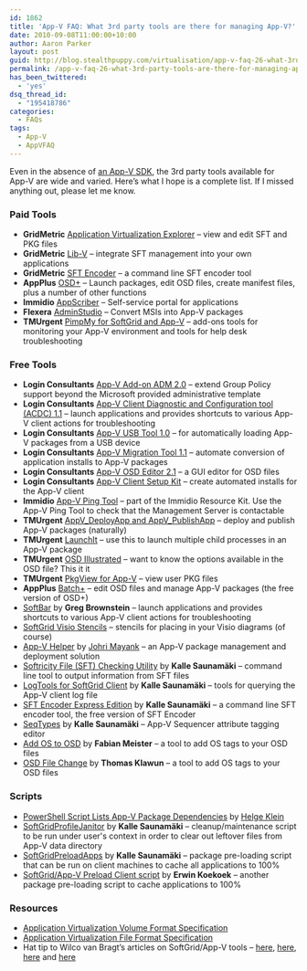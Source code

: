```yaml
---
id: 1862
title: 'App-V FAQ: What 3rd party tools are there for managing App-V?'
date: 2010-09-08T11:00:00+10:00
author: Aaron Parker
layout: post
guid: http://blog.stealthpuppy.com/virtualisation/app-v-faq-26-what-3rd-party-tools-are-there-for-managing-app-v
permalink: /app-v-faq-26-what-3rd-party-tools-are-there-for-managing-app-v/
has_been_twittered:
  - 'yes'
dsq_thread_id:
  - "195418786"
categories:
  - FAQs
tags:
  - App-V
  - AppVFAQ
---
```

<img style="margin: 0px 10px 5px 0px; display: inline;" src="{{site.baseurl}}.com/media/2010/06/AppVFAQLogo.png" alt="" align="right" />Even in the absence of [an App-V SDK](http://download.microsoft.com/download/f/7/8/f784a197-73be-48ff-83da-4102c05a6d44/App-V_Extensibility_Today_Before_the_SDK.docx), the 3rd party tools available for App-V are wide and varied. Here’s what I hope is a complete list. If I missed anything out, please let me know.

### Paid Tools

  * **GridMetric** [Application Virtualization Explorer](http://www.gridmetric.com/products/ave.html) – view and edit SFT and PKG files
  * **GridMetric** [Lib-V](http://www.gridmetric.com/products/libv.html) – integrate SFT management into your own applications
  * **GridMetric** [SFT Encoder](http://www.gridmetric.com/products/sftencoder.html) – a command line SFT encoder tool
  * **AppPlus** [OSD+](http://www.intercept-it.com/AppPlus/Products/OSD/Highlights.aspx) – Launch packages, edit OSD files, create manifest files, plus a number of other functions
  * **Immidio** [AppScriber](http://immidio.com/appscriber/) – Self-service portal for applications
  * **Flexera** [AdminStudio](http://www.flexerasoftware.com/products/adminstudio.htm) – Convert MSIs into App-V packages
  * **TMUrgent** [PimpMy for SoftGrid and App-V](http://tmurgent.com/PimpMy/PimpMy4SG.aspx) – add-ons tools for monitoring your App-V environment and tools for help desk troubleshooting

### Free Tools

  * **Login Consultants** [App-V Add-on ADM 2.0](http://www.loginconsultants.com/index.php?option=com_docman&task=doc_details&gid=70&Itemid=149) – extend Group Policy support beyond the Microsoft provided administrative template
  * **Login Consultants** [App-V Client Diagnostic and Configuration tool (ACDC) 1.1](http://www.loginconsultants.com/index.php?option=com_docman&task=doc_details&gid=69&Itemid=149) – launch applications and provides shortcuts to various App-V client actions for troubleshooting
  * **Login Consultants** [App-V USB Tool 1.0](http://www.loginconsultants.com/index.php?option=com_docman&task=doc_details&gid=40&Itemid=149) – for automatically loading App-V packages from a USB device
  * **Login Consultants** [App-V Migration Tool 1.1](http://www.loginconsultants.com/index.php?option=com_docman&task=doc_details&gid=28&Itemid=149) – automate conversion of application installs to App-V packages
  * **Login Consultants** [App-V OSD Editor 2.1](http://www.loginconsultants.com/index.php?option=com_docman&task=doc_details&gid=27&Itemid=149) – a GUI editor for OSD files
  * **Login Consultants** [App-V Client Setup Kit](http://www.loginconsultants.com/index.php?option=com_docman&task=doc_details&gid=20&Itemid=149) – create automated installs for the App-V client
  * **Immidio** [App-V Ping Tool](http://immidio.com/resourcekit/) – part of the Immidio Resource Kit. Use the App-V Ping Tool to check that the Management Server is contactable
  * **TMUrgent** [AppV\_DeployApp and AppV\_PublishApp](http://www.tmurgent.com/AppVirt/DeployNPublish.aspx) – deploy and publish App-V packages (naturally)
  * **TMUrgent** [LaunchIt](http://www.tmurgent.com/AppVirt/DownloadLaunchIt.aspx) – use this to launch multiple child processes in an App-V package
  * **TMUrgent** [OSD Illustrated](http://tmurgent.com/OSD_Illustrated.aspx) – want to know the options available in the OSD file? This it it
  * **TMUrgent** [PkgView for App-V](http://www.tmurgent.com/TmBlog/?p=166) – view user PKG files
  * **AppPlus** [Batch+](http://www.intercept-it.com/AppPlus/Community/CommunityTools/BatchFreeEdition/BatchHighlights.aspx) – edit OSD files and manage App-V packages (the free version of OSD+)
  * [SoftBar](http://www.jagtechnical.com/softbar/) by **Greg Brownstein** – launch applications and provides shortcuts to various App-V client actions for troubleshooting
  * [SoftGrid Visio Stencils](http://www.datadr.net/index.php?option=com_content&task=view&id=51&Itemid=30) – stencils for placing in your Visio diagrams (of course)
  * [App-V Helper](http://sourceforge.net/projects/softgridhelper/) by [Johri Mayank](http://mayankjohri.wordpress.com/) – an App-V package management and deployment solution
  * [Softricity File (SFT) Checking Utility](http://www.virtualapp.net/sft-check.html) by **Kalle Saunamäki** – command line tool to output information from SFT files
  * [LogTools for SoftGrid Client](http://www.virtualapp.net/client-logtools.html) by **Kalle Saunamäki** – tools for querying the App-V client log file
  * [SFT Encoder Express Edition](http://www.virtualapp.net/sft-encoder.html) by **Kalle Saunamäki** – a command line SFT encoder tool, the free version of SFT Encoder
  * [SeqTypes](http://www.virtualapp.net/seqtypes.html) by **Kalle Saunamäki** – App-V Sequencer attribute tagging editor
  * [Add OS to OSD](http://local.micro.biol.ethz.ch/appv/Add_OS_to_OSD.zip) by **Fabian Meister** – a tool to add OS tags to your OSD files
  * [OSD File Change](http://www.klawun.com/appVTools.html) by **Thomas Klawun** – a tool to add OS tags to your OSD files

### Scripts

  * [PowerShell Script Lists App-V Package Dependencies](http://www.sepago.de/helge/2010/01/06/powershell-script-lists-app-v-package-dependencies-dynamic-suite-composition-dsc/) by [Helge Klein](http://www.sepago.de/helge/)
  * [SoftGridProfileJanitor](http://www.virtualapp.net/scripts.html#SoftGridProfileJanitor) by **Kalle Saunamäki** – cleanup/maintenance script to be run under user's context in order to clear out leftover files from App-V data directory
  * [SoftGridPreloadApps](http://www.virtualapp.net/scripts.html#SoftGridPreloadApps) by **Kalle Saunamäki** – package pre-loading script that can be run on client machines to cache all applications to 100%
  * [SoftGrid/App-V Preload Client script](http://www.koekies.org/pivot/entry.php?id=10) by **Erwin Koekoek** – another package pre-loading script to cache applications to 100%

### Resources

  * [Application Virtualization Volume Format Specification](http://download.microsoft.com/download/7/7/D/77DC8335-89FF-4054-96FE-52D1667EECC0/Application%20Virtualization%20Volume%20Format%20Specification.exe)
  * [Application Virtualization File Format Specification](http://download.microsoft.com/download/E/B/9/EB967B04-2F6E-4DB2-B6A9-72782D3392E1/App-V_file_format_v1.doc)
  * Hat tip to Wilco van Bragt’s articles on SoftGrid/App-V tools – [here](http://sbc.vanbragt.net/mambo/index.php?option=com_content&task=view&id=276&Itemid=49), [here](http://sbc.vanbragt.net/mambo/index.php?option=com_content&task=view&id=425&Itemid=49), [here](http://sbc.vanbragt.net/mambo/index.php?option=com_content&task=view&id=1004&Itemid=49) and [here](http://sbc.vanbragt.net/mambo/index.php?option=com_content&task=view&id=1255&Itemid=49)